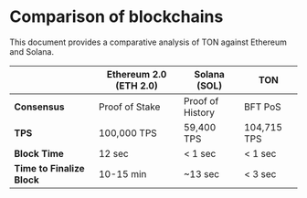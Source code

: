 # Comparison of blockchains

This document provides a comparative analysis of TON against Ethereum and Solana.

|                            | Ethereum 2.0 (ETH 2.0) | Solana (SOL)     | TON         |
|----------------------------|------------------------|------------------|-------------|
| **Consensus**              | Proof of Stake         | Proof of History | BFT PoS     |
| **TPS**                    | 100,000 TPS            | 59,400 TPS       | 104,715 TPS |
| **Block Time**             | 12 sec                 | < 1 sec          | < 1 sec     |
| **Time to Finalize Block** | 10-15 min              | ~13 sec          | < 3 sec     |
